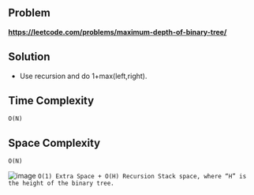 ## Problem

**https://leetcode.com/problems/maximum-depth-of-binary-tree/**

## Solution

- Use recursion and do 1+max(left,right).

## Time Complexity

`O(N)`

## Space Complexity

`O(N)`

![image](https://user-images.githubusercontent.com/67089723/205366489-8c451e80-8c47-40e7-8ea0-1cfe88f46ec6.png)
`O(1) Extra Space + O(H) Recursion Stack space, where “H” is the height of the binary tree.`
